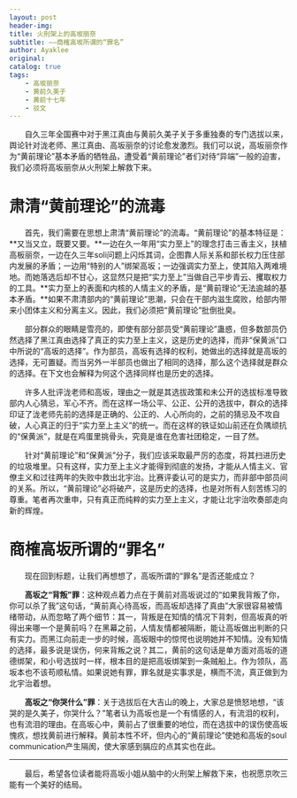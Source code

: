 ```yaml
---
layout: post
header-img: 
title: 火刑架上的高坂丽奈
subtitle: ——商榷高坂所谓的“罪名”
author: Ayaklee
original: 
catalog: true
tags:
    - 高坂丽奈
    - 黄前久美子
    - 黄前十七年
    - 驳文
---
```


&emsp;&emsp;自久三年全国赛中对于黑江真由与黄前久美子关于多重独奏的专门选拔以来，舆论针对泷老师、黑江真由、高坂丽奈的讨论愈发激烈。我们可以说，高坂丽奈作为“黄前理论”基本矛盾的牺牲品，遭受着“黄前理论”者们对待“异端”一般的迫害，我们必须将高坂丽奈从火刑架上解救下来。

# 肃清“黄前理论”的流毒

&emsp;&emsp;首先，我们需要在思想上肃清“黄前理论”的流毒。“黄前理论”的基本特征是：**又当又立，既要又要。**一边在久一年用“实力至上”的理念打击三香主义，扶植高板丽奈，一边在久三年soli问题上闪烁其词，企图靠人际关系和部长权力压住部内发展的矛盾；一边用“特别的人”绑架高坂；一边强调实力至上，使其陷入两难境地。而她落选后却不甘心，这显然只是把“实力至上”当做自己平步青云、攫取权力的工具。**实力至上的表面和内核的人情主义的矛盾，是“黄前理论”无法逾越的基本矛盾。**如果不肃清部内的“黄前理论”思潮，只会在干部内滋生腐败，给部内带来小团体主义和分离主义。因此，我们必须把“黄前理论”批倒批臭。

&emsp;&emsp;部分群众的眼睛是雪亮的，即使有部分部员受“黄前理论”蛊惑，但多数部员仍然选择了黑江真由选择了真正的实力至上主义，这是历史的选择，而非“保黄派”口中所说的“高坂的选择”。作为部员，高坂有选择的权利，她做出的选择就是高坂的选择，无可置疑。而当另外一半部员也做出了相同的选择，那么这个选择就是群众的选择。在下文也会解释为何这个选择同样也是历史的选择。

&emsp;&emsp;许多人批评泷老师和高坂，理由之一就是其选拔政策和未公开的选拔标准导致部内人心猜忌，军心不齐。而在这样一场公平、公正、公开的选拔中，群众的选择印证了泷老师先前的选择是正确的、公正的、人心所向的，之前的猜忌及不攻自破，人心真正的归于“实力至上主义”的统一。而在这样的铁证如山前还在负隅顽抗的“保黄派”，就是在鸡蛋里挑骨头，究竟是谁在危害社团稳定，一目了然。

&emsp;&emsp;针对“黄前理论”和“保黄派”分子，我们应该采取最严厉的态度，将其扫进历史的垃圾堆里。只有这样，实力至上主义才能得到彻底的发扬，才能从人情主义、官僚主义和过往两年的失败中救出北宇治。比赛评委认可的是实力，而非部中部员间的关系。所以，“黄前理论”必将破产，这是历史的选择，也是对所有人刻苦练习的尊重。笔者再次重申，只有真正而纯粹的实力至上主义，才能让北宇治吹奏部走向新的辉煌。

# 商榷高坂所谓的“罪名”

&emsp;&emsp;现在回到标题，让我们再想想了，高坂所谓的“罪名”是否还能成立？

&emsp;&emsp;**高坂之“背叛”罪**：这种观点着力点在于黄前对高坂说过的“如果我背叛了你，你可以杀了我”这句话，“黄前真心待高坂，而高坂却选择了真由”大家很容易被情绪带动，从而忽略了两个细节：其一，背叛是在知情的情况下背刺，但高坂真的听得出来哪一个是黄前吗？在黑幕之前，人情友情都被隔断，能让高坂做出判断的只有实力。而黑江向前走一步的时候，高坂眼中的惊愕也说明她并不知情。没有知情的选择，最多说是误伤，何来背叛之说？其二，黄前的这句话是单方面对高坂的道德绑架，和小号选拔时一样，根本目的是把高坂绑架到一条贼船上。作为领队，高坂本也不该苟顺私情。如果说她有罪，罪名就是实事求是，横而不流，真正做到为北宇治着想。

&emsp;&emsp;**高坂之“你哭什么”罪**：关于选拔后在大吉山的晚上，大家总是愤怒地想，“该哭的是久美子，你哭什么？”笔者认为高坂也是一个有情感的人，有流泪的权利，也有流泪的理由。在高坂心中，黄前占了很重要的地位，而在选拔中的误伤使高坂愧疚，想找黄前进行解释。黄前本性不坏，但内心的“黄前理论”使她和高坂的soul communication产生隔阂，使大家感到膈应的点其实也在此。

* * *

&emsp;&emsp;最后，希望各位读者能将高坂小姐从脑中的火刑架上解救下来，也祝愿京吹三能有一个美好的结局。
